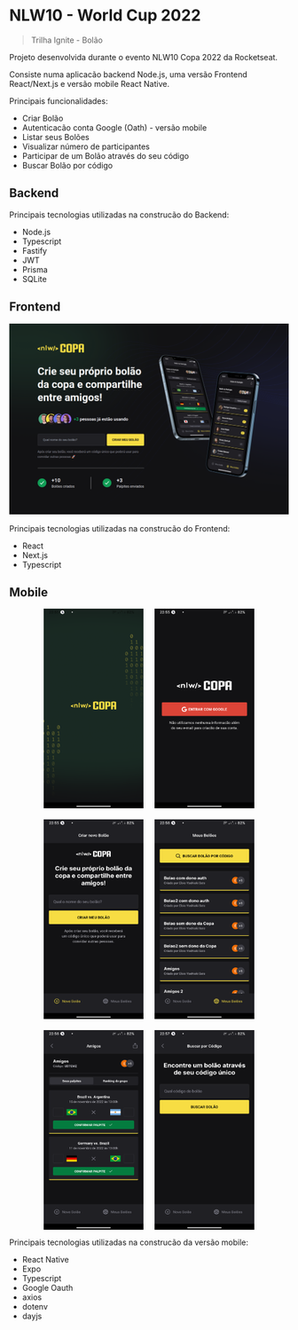 # NLW10 - World Cup 2022

> Trilha Ignite - Bolão

Projeto desenvolvida durante o evento NLW10 Copa 2022 da Rocketseat.

Consiste numa aplicacão backend Node.js, uma versão Frontend React/Next.js e versão mobile React Native.

Principais funcionalidades:

- Criar Bolão
- Autenticacão conta Google (Oath) - versão mobile
- Listar seus Bolões
- Visualizar número de participantes
- Participar de um Bolão através do seu código
- Buscar Bolão por código

## Backend

Principais tecnologias utilizadas na construcão do Backend:

- Node.js
- Typescript
- Fastify
- JWT
- Prisma
- SQLite

## Frontend

![PreviewFrontend](./.github/webPreview.png)

Principais tecnologias utilizadas na construcão do Frontend:

- React
- Next.js
- Typescript

## Mobile

<div style="display:flex; flex-wrap: wrap; gap: 20px; justify-content: center;">
  <img src="./.github/Splash.png" width="180px" height="360px"/>
  <img src="./.github/Signin.png" width="180px" height="360px"/>
  <img src="./.github/01-CreatePoll.png" width="180px" height="360px"/>
  <img src="./.github/02-ListMyPolls.png" width="180px" height="360px"/>
  <img src="./.github/03-ViewPollGames.png" width="180px" height="360px"/>
  <img src="./.github/04-SearchPoll.png" width="180px" height="360px"/>
</div>

Principais tecnologias utilizadas na construcão da versão mobile:

- React Native
- Expo
- Typescript
- Google Oauth
- axios
- dotenv
- dayjs



